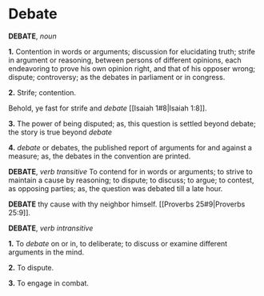 # Debate

**DEBATE**, _noun_

**1.** Contention in words or arguments; discussion for elucidating truth; strife in argument or reasoning, between persons of different opinions, each endeavoring to prove his own opinion right, and that of his opposer wrong; dispute; controversy; as the debates in parliament or in congress.

**2.** Strife; contention.

Behold, ye fast for strife and _debate_ [[Isaiah 1#8|Isaiah 1:8]].

**3.** The power of being disputed; as, this question is settled beyond debate; the story is true beyond _debate_

**4.** _debate_ or debates, the published report of arguments for and against a measure; as, the debates in the convention are printed.

**DEBATE**, _verb transitive_ To contend for in words or arguments; to strive to maintain a cause by reasoning; to dispute; to discuss; to argue; to contest, as opposing parties; as, the question was debated till a late hour.

**DEBATE** thy cause with thy neighbor himself. [[Proverbs 25#9|Proverbs 25:9]].

**DEBATE**, _verb intransitive_

**1.** To _debate_ on or in, to deliberate; to discuss or examine different arguments in the mind.

**2.** To dispute.

**3.** To engage in combat.